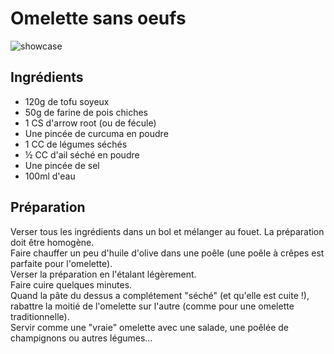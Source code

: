 # Omelette sans oeufs

![showcase](http://img.over-blog-kiwi.com/1/03/03/16/20151006/ob_05e0b1_omelettesansoeuf.JPG)

## Ingrédients

* 120g de tofu soyeux
* 50g de farine de pois chiches
* 1 CS d'arrow root (ou de fécule)
* Une pincée de curcuma en poudre
* 1 CC de légumes séchés
* ½ CC d'ail séché en poudre
* Une pincée de sel
* 100ml d'eau

## Préparation

Verser tous les ingrédients dans un bol et mélanger au fouet. La préparation doit être homogène.  
Faire chauffer un peu d'huile d'olive dans une poêle (une poêle à crêpes est parfaite pour l'omelette).  
Verser la préparation en l'étalant légèrement.  
Faire cuire quelques minutes.  
Quand la pâte du dessus a complétement "séché" (et qu'elle est cuite !), rabattre la moitié de l'omelette sur l'autre (comme pour une omelette traditionnelle).  
Servir comme une "vraie" omelette avec une salade, une poêlée de champignons ou autres légumes...
